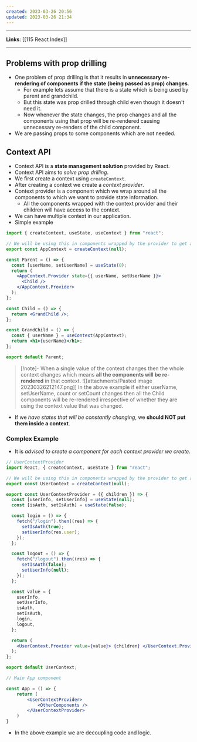 ```yaml
---
created: 2023-03-26 20:56
updated: 2023-03-26 21:34
---
```

---
**Links**: [[115 React Index]]

---
## Problems with prop drilling
- One problem of prop drilling is that it results in **unnecessary re-rendering of components if the state (being passed as prop) changes**.
	- For example lets assume that there is a state which is being used by parent and grandchild.
	- But this state was prop drilled through child even though it doesn't need it.
	- Now whenever the state changes, the prop changes and all the components using that prop will be re-rendered causing unnecessary re-renders of the child component.
- We are passing props to some components which are not needed.

## Context API
- Context API is a **state management solution** provided by React.
- Context API aims to *solve prop drilling*.
- We first create a context using `createContext`.
- After creating a context we create a *context provider*.
- Context provider is a component which we wrap around all the components to which we want to provide state information.
	- All the components wrapped with the context provider and their children will have access to the context.
- We can have multiple context in our application.
- Simple example
```jsx
import { createContext, useState, useContext } from "react";

// We will be using this in components wrapped by the provider to get access to the context. Hence we need to export it.
export const AppContext = createContext(null);

const Parent = () => {
  const [userName, setUserName] = useState(0);
  return (
    <AppContext.Provider state={{ userName, setUserName }}>
      <Child />
    </AppContext.Provider>
  );
};

const Child = () => {
  return <GrandChild />;
};

const GrandChild = () => {
  const { userName } = useContext(AppContext);
  return <h1>{userName}</h1>;
};

export default Parent;
```

> [!note]- When a single value of the context changes then the whole context changes which means **all the components will be re-rendered** in that context.
> ![[attachments/Pasted image 20230326212147.png]]
> In the above example if either userName, setUserName, count or setCount changes then all the Child components will be re-rendered irrespective of whether they are using the context value that was changed.

- If we *have states that will be constantly changing*, we **should NOT put them inside a context**.

### Complex Example
- It is *advised to create a component for each context provider we create*.
```jsx
// UserContextProvider
import React, { createContext, useState } from "react";

// We will be using this in components wrapped by the provider to get access to the context. Hence we need to export it.
export const UserContext = createContext(null);

export const UserContextProvider = ({ children }) => {
  const [userInfo, setUserInfo] = useState(null);
  const [isAuth, setIsAuth] = useState(false);

  const login = () => {
    fetch("/login").then((res) => {
      setIsAuth(true);
      setUserInfo(res.user);
    });
  };

  const logout = () => {
    fetch("/logout").then((res) => {
      setIsAuth(false);
      setUserInfo(null);
    });
  };

  const value = {
    userInfo,
    setUserInfo,
    isAuth,
    setIsAuth,
    login,
    logout,
  };

  return (
    <UserContext.Provider value={value}> {children} </UserContext.Provider>
  );
};

export default UserContext;

// Main App component

const App = () => {
	return (
		<UserContextProvider>
			<OtherComponents />
		</UserContextProvider>
	)
}
```

- In the above example we are decoupling code and logic.